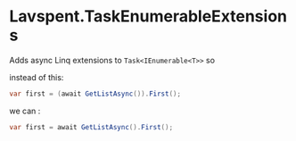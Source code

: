# Lavspent.TaskEnumerableExtensions

Adds async Linq extensions to `Task<IEnumerable<T>>` so 

instead of this:

```c#
var first = (await GetListAsync()).First();
```

we can :

```c#
var first = await GetListAsync().First();
```
